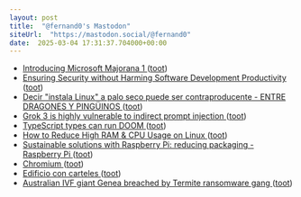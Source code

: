 ```yaml
---
layout: post
title:  "@fernand0's Mastodon"
siteUrl:  "https://mastodon.social/@fernand0"
date:  2025-03-04 17:31:37.704000+00:00
---
```

*  [Introducing Microsoft Majorana 1 ](https://news.microsoft.com/azure-quantum) ([toot](https://mastodon.social/@fernand0/114105352041404928))
*  [Ensuring Security without Harming Software Development Productivity ](https://www.infoq.com/news/2025/02/security-software-development) ([toot](https://mastodon.social/@fernand0/114105061471534893))
*  [Decir "instala Linux" a palo seco puede ser contraproducente - ENTRE DRAGONES Y PINGÜINOS ](https://angelesbroullon.gitlab.io/entredragonesypinguinos/2025/02/26/20250226-lo-de-instala-linux-no-es-tan-facil) ([toot](https://mastodon.social/@fernand0/114104875429871544))
*  [Grok 3 is highly vulnerable to indirect prompt injection ](https://simonwillison.net/2025/Feb/23/grok-3-indirect-prompt-injection/#atom-everythin) ([toot](https://mastodon.social/@fernand0/114104117921232802))
*  [TypeScript types can run DOOM ](https://simonwillison.net/2025/Feb/27/typescript-types-can-run-doom/#atom-everythin) ([toot](https://mastodon.social/@fernand0/114103963004177733))
*  [How to Reduce High RAM & CPU Usage on Linux ](https://www.tecmint.com/reduce-ram-cpu-usage-on-linux) ([toot](https://mastodon.social/@fernand0/114103713902745477))
*  [Sustainable solutions with Raspberry Pi: reducing packaging - Raspberry Pi ](https://www.raspberrypi.com/news/sustainable-solutions-with-raspberry-pi-reducing-packaging) ([toot](https://mastodon.social/@fernand0/114103530610392124))
*  [Chromium ](https://issues.chromium.org/issues/4008573) ([toot](https://mastodon.social/@fernand0/114101871161893574))
*  [Edificio con carteles ](https://www.flickr.com/photos/fernand0/54359880991) ([toot](https://mastodon.social/@fernand0/114101870989592913))
*  [Australian IVF giant Genea breached by Termite ransomware gang ](https://www.bleepingcomputer.com/news/security/australian-ivf-giant-genea-breached-by-termite-ransomware-gang) ([toot](https://mastodon.social/@fernand0/114099942567635942))
